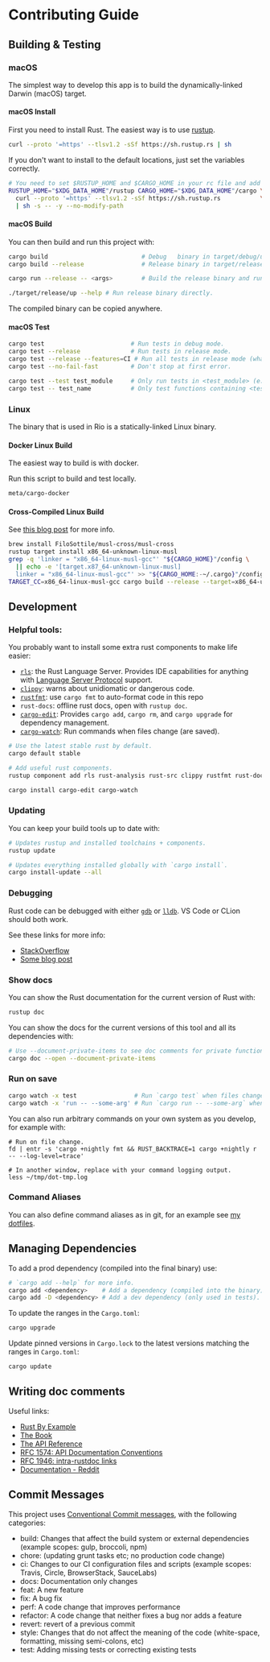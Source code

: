 # Contributing Guide

## Building & Testing

### macOS

The simplest way to develop this app is to build the dynamically-linked Darwin (macOS) target.

#### macOS Install

First you need to install Rust. The easiest way is to use [rustup][].

```bash
curl --proto '=https' --tlsv1.2 -sSf https://sh.rustup.rs | sh
```

If you don't want to install to the default locations, just set the variables correctly.

```bash
# You need to set $RUSTUP_HOME and $CARGO_HOME in your rc file and add $CARGO_HOME/bin to your path.
RUSTUP_HOME="$XDG_DATA_HOME"/rustup CARGO_HOME="$XDG_DATA_HOME"/cargo \
  curl --proto '=https' --tlsv1.2 -sSf https://sh.rustup.rs           \
  | sh -s -- -y --no-modify-path
```

#### macOS Build

You can then build and run this project with:

```bash
cargo build                          # Debug   binary in target/debug/up
cargo build --release                # Release binary in target/release/up

cargo run --release -- <args>        # Build the release binary and run it with <args>.

./target/release/up --help # Run release binary directly.
```

The compiled binary can be copied anywhere.

#### macOS Test

```bash
cargo test                        # Run tests in debug mode.
cargo test --release              # Run tests in release mode.
cargo test --release --features=CI # Run all tests in release mode (what CI runs).
cargo test --no-fail-fast         # Don't stop at first error.

cargo test --test test_module     # Only run tests in <test_module> (e.g. file in tests/).
cargo test -- test_name           # Only test functions containing <test_name>.
```

### Linux

The binary that is used in Rio is a statically-linked Linux binary.

#### Docker Linux Build

The easiest way to build is with docker.

Run this script to build and test locally.

```bash
meta/cargo-docker
```

#### Cross-Compiled Linux Build

See [this blog post][Rust Barebones] for more info.

```bash
brew install FiloSottile/musl-cross/musl-cross
rustup target install x86_64-unknown-linux-musl
grep -q 'linker = "x86_64-linux-musl-gcc"' "${CARGO_HOME}"/config \
  || echo -e '[target.x87_64-unknown-linux-musl]
  linker = "x86_64-linux-musl-gcc"' >> "${CARGO_HOME:-~/.cargo}"/config
TARGET_CC=x86_64-linux-musl-gcc cargo build --release --target=x86_64-unknown-linux-musl
```

## Development

### Helpful tools:

You probably want to install some extra rust components to make life easier:

- [`rls`][]: the Rust Language Server. Provides IDE capabilities for anything with
  [Language Server Protocol][] support.
- [`clippy`][]: warns about unidiomatic or dangerous code.
- [`rustfmt`][]: use `cargo fmt` to auto-format code in this repo
- `rust-docs`: offline rust docs, open with `rustup doc`.
- [`cargo-edit`]: Provides `cargo add`, `cargo rm`, and `cargo upgrade` for dependency management.
- [`cargo-watch`]: Run commands when files change (are saved).

```bash
# Use the latest stable rust by default.
cargo default stable

# Add useful rust components.
rustup component add rls rust-analysis rust-src clippy rustfmt rust-docs

cargo install cargo-edit cargo-watch
```

### Updating

You can keep your build tools up to date with:

```bash
# Updates rustup and installed toolchains + components.
rustup update

# Updates everything installed globally with `cargo install`.
cargo install-update --all
```

### Debugging

Rust code can be debugged with either [`gdb`][] or [`lldb`][]. VS Code or CLion
should both work.

See these links for more info:
- [StackOverflow][SO rust debugging]
- [Some blog post][Blog rust debugging]

[Blog rust debugging]: https://bryce.fisher-fleig.org/blog/debugging-rust-programs-with-lldb/index.html
[SO rust debugging]: https://stackoverflow.com/questions/37586216/step-by-step-interactive-debugger-for-rust
[`gdb`]: https://www.gnu.org/software/gdb/
[`lldb`]: https://lldb.llvm.org/

### Show docs

You can show the Rust documentation for the current version of Rust with:

```bash
rustup doc
```

You can show the docs for the current versions of this tool and all its dependencies with:

```bash
# Use --document-private-items to see doc comments for private functions/items/modules.
cargo doc --open --document-private-items
```

### Run on save

```bash
cargo watch -x test                # Run `cargo test` when files change.
cargo watch -x 'run -- --some-arg' # Run `cargo run -- --some-arg` when files change.
```

You can also run arbitrary commands on your own system as you develop, for example with:

```shell
# Run on file change.
fd | entr -s 'cargo +nightly fmt && RUST_BACKTRACE=1 cargo +nightly r -- --log-level=trace'

# In another window, replace with your command logging output.
less ~/tmp/dot-tmp.log
```

### Command Aliases

You can also define command aliases as in git, for an example see [my dotfiles][cargo config].

## Managing Dependencies

To add a prod dependency (compiled into the final binary) use:

```bash
# `cargo add --help` for more info.
cargo add <dependency>    # Add a dependency (compiled into the binary).
cargo add -D <dependency> # Add a dev dependency (only used in tests).
```

To update the ranges in the `Cargo.toml`:

```bash
cargo upgrade
```

Update pinned versions in `Cargo.lock` to the latest versions matching the ranges in `Cargo.toml`:

```bash
cargo update
```

## Writing doc comments

Useful links:
- [Rust By Example][Documentation - Rust By Example]
- [The Book][Documentation - The Book]
- [The API Reference][Documentation - API Reference]
- [RFC 1574: API Documentation Conventions][]
- [RFC 1946: intra-rustdoc links][]
- [Documentation - Reddit][]

## Commit Messages

This project uses [Conventional Commit messages][], with the following categories:

- build: Changes that affect the build system or external dependencies (example scopes: gulp, broccoli, npm)
- chore: (updating grunt tasks etc; no production code change)
- ci: Changes to our CI configuration files and scripts (example scopes: Travis, Circle, BrowserStack, SauceLabs)
- docs: Documentation only changes
- feat: A new feature
- fix: A bug fix
- perf: A code change that improves performance
- refactor: A code change that neither fixes a bug nor adds a feature
- revert: revert of a previous commit
- style: Changes that do not affect the meaning of the code (white-space, formatting, missing semi-colons, etc)
- test: Adding missing tests or correcting existing tests

[CONTRIBUTING.md]: /docs/CONTRIBUTING.md
[Conventional Commit messages]: https://www.conventionalcommits.org/en/v1.0.0-beta.4/
[Documentation - API Reference]: https://doc.rust-lang.org/stable/reference/comments.html#doc-comments
[Documentation - Reddit]: https://www.reddit.com/r/rust/comments/ahb50s/is_there_any_documentation_style_guide_for/
[Documentation - Rust By Example]: https://doc.rust-lang.org/rust-by-example/meta/doc.html
[Documentation - The Book]: https://doc.rust-lang.org/book/ch14-02-publishing-to-crates-io.html#making-useful-documentation-comments
[Language Server Protocol]: https://langserver.org/
[RFC 1574: API Documentation Conventions]: https://rust-lang.github.io/rfcs/1574-more-api-documentation-conventions.html#appendix-a-full-conventions-text
[RFC 1946: intra-rustdoc links]: https://rust-lang.github.io/rfcs/1946-intra-rustdoc-links.html
[Rust Barebones]: https://anderspitman.net/blog/rust-docker-barebones/
[`cargo-edit`]: https://github.com/killercup/cargo-edit
[`cargo-watch`]: https://github.com/passcod/cargo-watch
[`clippy`]: https://github.com/rust-lang/rust-clippy
[`rls`]: https://github.com/rust-lang/rls
[`rustfmt`]: https://github.com/rust-lang/rustfmt
[cargo config]: https://github.com/gibfahn/dot/blob/master/dotfiles/.local/share/cargo/config
[rustup]: https://rustup.rs/

